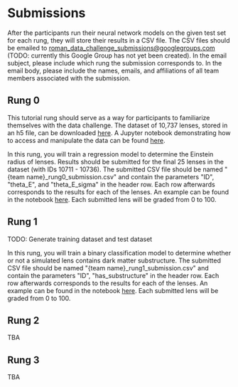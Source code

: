 # Submissions

After the participants run their neural network models on the given test set for each rung, they will store their results in a CSV file. The CSV files should be emailed to roman_data_challenge_submissions@googlegroups.com (TODO: currently this Google Group has not yet been created). In the email subject, please include which rung the submission corresponds to. In the email body, please include the names, emails, and affiliations of all team members associated with the submission.

## Rung 0

This tutorial rung should serve as a way for participants to familiarize themselves with the data challenge. The dataset of 10,737 lenses, stored in an h5 file, can be downloaded [here](https://gowustl-my.sharepoint.com/personal/b_t_wedig_wustl_edu/_layouts/15/onedrive.aspx?id=%2Fpersonal%2Fb%5Ft%5Fwedig%5Fwustl%5Fedu%2FDocuments%2F2025%2D09%2D19%20Roman%20Data%20Challenge%20mini%20dataset%2Froman%5Fdata%5Fchallenge%5Fmini%5Fv%5F0%5F1%2Eh5&parent=%2Fpersonal%2Fb%5Ft%5Fwedig%5Fwustl%5Fedu%2FDocuments%2F2025%2D09%2D19%20Roman%20Data%20Challenge%20mini%20dataset&ga=1). A Jupyter notebook demonstrating how to access and manipulate the data can be found [here](https://gowustl-my.sharepoint.com/personal/b_t_wedig_wustl_edu/_layouts/15/onedrive.aspx?id=%2Fpersonal%2Fb%5Ft%5Fwedig%5Fwustl%5Fedu%2FDocuments%2F2025%2D09%2D19%20Roman%20Data%20Challenge%20mini%20dataset%2Fview%5Fdataset%2Eipynb&parent=%2Fpersonal%2Fb%5Ft%5Fwedig%5Fwustl%5Fedu%2FDocuments%2F2025%2D09%2D19%20Roman%20Data%20Challenge%20mini%20dataset&ga=1).

In this rung, you will train a regression model to determine the Einstein radius of lenses. Results should be submitted for the final 25 lenses in the dataset (with IDs 10711 - 10736). The submitted CSV file should be named "{team name}_rung0_submission.csv" and contain the parameters "ID", "theta_E", and "theta_E_sigma" in the header row. Each row afterwards corresponds to the results for each of the lenses. An example can be found in the notebook [here](https://github.com/ahuang314/Roman_Data_Challenge/blob/main/Notebooks/rung0_submissions.ipynb). Each submitted lens will be graded from 0 to 100.


## Rung 1

TODO: Generate training dataset and test dataset

In this rung, you will train a binary classification model to determine whether or not a simulated lens contains dark matter substructure. The submitted CSV file should be named "{team name}_rung1_submission.csv" and contain the parameters "ID", "has_substructure" in the header row. Each row afterwards corresponds to the results for each of the lenses. An example can be found in the notebook [here](https://github.com/ahuang314/Roman_Data_Challenge/blob/main/Notebooks/rung1_submissions.ipynb). Each submitted lens will be graded from 0 to 100.

## Rung 2

TBA

## Rung 3

TBA